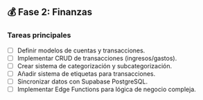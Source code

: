 ## 💰 Fase 2: Finanzas

### Tareas principales

- [ ] Definir modelos de cuentas y transacciones.
- [ ] Implementar CRUD de transacciones (ingresos/gastos).
- [ ] Crear sistema de categorización y subcategorización.
- [ ] Añadir sistema de etiquetas para transacciones.
- [ ] Sincronizar datos con Supabase PostgreSQL.
- [ ] Implementar Edge Functions para lógica de negocio compleja.
